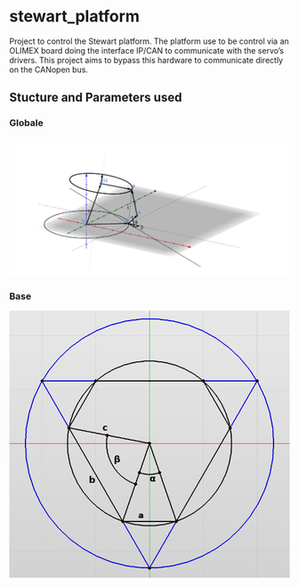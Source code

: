 # stewart_platform

Project to control the Stewart platform. The platform use to be control via an OLIMEX board doing the interface IP/CAN to communicate with the servo’s drivers. This project aims to bypass this hardware to communicate directly on the CANopen bus.

## Stucture and Parameters used
### Globale
![geometry of the base](fig/geogebra-export.png)
### Base
![geometry of the base](fig/fig1.png)

